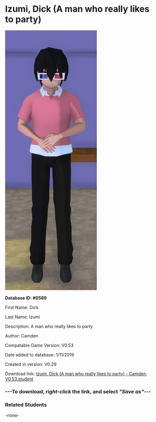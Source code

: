 # Izumi, Dick (A man who really likes to party)

<img src="../../Files/Images/Izumi, Dick (A man who really likes to party).png" title="Izumi, Dick (A man who really likes to party) - Camden, V0.53">

**Database ID: #0589**

First Name: Dick

Last Name: Izumi

Description: A man who really likes to party

Author: Camden

Compatable Game Version: V0.53

Date added to database: 1/11/2019

Created in version: V0.29

Download link: <a href="https://raw.githubusercontent.com/Arbiter1223/Daigaku-Gurashi-Custom-Students/master/Files/Student%20Files/Izumi%2C%20Dick%20(A%20man%20who%20really%20likes%20to%20party)%20-%20Camden%2C%20V0.53.student">Izumi, Dick (A man who really likes to party) - Camden, V0.53.student</a>

### ---**To download, _right-click_ the link, and select _"Save as"_**---

### Related Students

-none-
